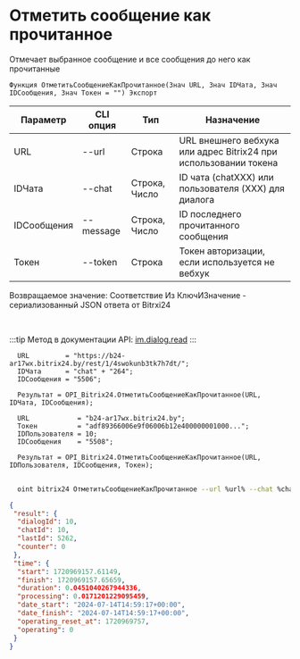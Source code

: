 ﻿---
sidebar_position: 6
---

# Отметить сообщение как прочитанное
 Отмечает выбранное сообщение и все сообщения до него как прочитанные



`Функция ОтметитьСообщениеКакПрочитанное(Знач URL, Знач IDЧата, Знач IDСообщения, Знач Токен = "") Экспорт`

  | Параметр | CLI опция | Тип | Назначение |
  |-|-|-|-|
  | URL | --url | Строка | URL внешнего вебхука или адрес Bitrix24 при использовании токена |
  | IDЧата | --chat | Строка, Число | ID чата (chatXXX) или пользователя (XXX) для диалога |
  | IDСообщения | --message | Строка, Число | ID последнего прочитанного сообщения |
  | Токен | --token | Строка | Токен авторизации, если используется не вебхук |

  
  Возвращаемое значение:   Соответствие Из КлючИЗначение - сериализованный JSON ответа от Bitrxi24

<br/>

:::tip
Метод в документации API: [im.dialog.read](https://dev.1c-bitrix.ru/learning/course/?COURSE_ID=93&LESSON_ID=12053)
:::
<br/>


```bsl title="Пример кода"
  URL         = "https://b24-ar17wx.bitrix24.by/rest/1/4swokunb3tk7h7dt/";
  IDЧата      = "chat" + "264";
  IDСообщения = "5506";
  
  Результат = OPI_Bitrix24.ОтметитьСообщениеКакПрочитанное(URL, IDЧата, IDСообщения);
  
  URL            = "b24-ar17wx.bitrix24.by";
  Токен          = "adf89366006e9f06006b12e400000001000...";
  IDПользователя = 10;
  IDСообщения    = "5508";
  
  Результат = OPI_Bitrix24.ОтметитьСообщениеКакПрочитанное(URL, IDПользователя, IDСообщения, Токен);
```
	


```sh title="Пример команды CLI"
    
  oint bitrix24 ОтметитьСообщениеКакПрочитанное --url %url% --chat %chat% --message %message% --token %token%

```

```json title="Результат"
{
 "result": {
  "dialogId": 10,
  "chatId": 10,
  "lastId": 5262,
  "counter": 0
 },
 "time": {
  "start": 1720969157.61149,
  "finish": 1720969157.65659,
  "duration": 0.0451040267944336,
  "processing": 0.0171201229095459,
  "date_start": "2024-07-14T14:59:17+00:00",
  "date_finish": "2024-07-14T14:59:17+00:00",
  "operating_reset_at": 1720969757,
  "operating": 0
 }
}
```
